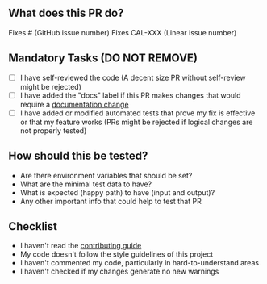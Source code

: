## What does this PR do?

<!-- Please include a summary of the change and which issue is fixed. Please also include relevant motivation and context. List any dependencies that are required for this change. -->

Fixes # (GitHub issue number)
Fixes CAL-XXX (Linear issue number)

<!-- Please provide a loom video for visual changes to speed up reviews
 Loom Video: https://www.loom.com/
-->

## Mandatory Tasks (DO NOT REMOVE)

- [ ] I have self-reviewed the code (A decent size PR without self-review might be rejected)
- [ ] I have added the "docs" label if this PR makes changes that would require a [documentation change](https://docs.cal.com)
- [ ] I have added or modified automated tests that prove my fix is effective or that my feature works (PRs might be rejected if logical changes are not properly tested)

## How should this be tested?

<!-- Please describe the tests that you ran to verify your changes. Provide instructions so we can reproduce. Please also list any relevant details for your test configuration. Write details that help to start the tests -->

- Are there environment variables that should be set?
- What are the minimal test data to have?
- What is expected (happy path) to have (input and output)?
- Any other important info that could help to test that PR

## Checklist

<!-- Remove bullet points below that don't apply to you -->

- I haven't read the [contributing guide](https://github.com/calcom/cal.com/blob/main/CONTRIBUTING.md)
- My code doesn't follow the style guidelines of this project
- I haven't commented my code, particularly in hard-to-understand areas
- I haven't checked if my changes generate no new warnings
